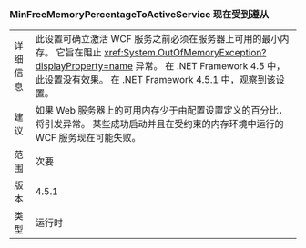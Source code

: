 ### <a name="minfreememorypercentagetoactiveservice-is-now-respected"></a>MinFreeMemoryPercentageToActiveService 现在受到遵从

|   |   |
|---|---|
|详细信息|此设置可确立激活 WCF 服务之前必须在服务器上可用的最小内存。 它旨在阻止 <xref:System.OutOfMemoryException?displayProperty=name> 异常。 在 .NET Framework 4.5 中，此设置没有效果。 在 .NET Framework 4.5.1 中，观察到该设置。|
|建议|如果 Web 服务器上的可用内存少于由配置设置定义的百分比，将引发异常。 某些成功启动并且在受约束的内存环境中运行的 WCF 服务现在可能失败。|
|范围|次要|
|版本|4.5.1|
|类型|运行时|

